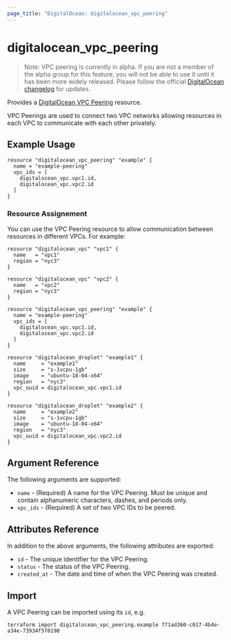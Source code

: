 ```yaml
---
page_title: "DigitalOcean: digitalocean_vpc_peering"
---
```


# digitalocean_vpc_peering

> Note: VPC peering is currently in alpha. If you are not a member of the alpha group for this feature, you will not be able to use it until it has been more widely released. Please follow the official [DigitalOcean changelog](https://docs.digitalocean.com/release-notes/) for updates.

Provides a [DigitalOcean VPC Peering](#digitalocean_vpc_peering) resource.

VPC Peerings are used to connect two VPC networks allowing resources in each 
VPC to communicate with each other privately.

## Example Usage

```hcl
resource "digitalocean_vpc_peering" "example" {
  name = "example-peering"
  vpc_ids = [
    digitalocean_vpc.vpc1.id,
    digitalocean_vpc.vpc2.id
  ]
}
```

### Resource Assignement

You can use the VPC Peering resource to allow communication between resources
in different VPCs. For example:

```hcl
resource "digitalocean_vpc" "vpc1" {
  name   = "vpc1"
  region = "nyc3"
}

resource "digitalocean_vpc" "vpc2" {
  name   = "vpc2"
  region = "nyc3"
}

resource "digitalocean_vpc_peering" "example" {
  name = "example-peering"
  vpc_ids = [
    digitalocean_vpc.vpc1.id,
    digitalocean_vpc.vpc2.id
  ]
}

resource "digitalocean_droplet" "example1" {
  name     = "example1"
  size     = "s-1vcpu-1gb"
  image    = "ubuntu-18-04-x64"
  region   = "nyc3"
  vpc_uuid = digitalocean_vpc.vpc1.id
}

resource "digitalocean_droplet" "example2" {
  name     = "example2"
  size     = "s-1vcpu-1gb"
  image    = "ubuntu-18-04-x64"
  region   = "nyc3"
  vpc_uuid = digitalocean_vpc.vpc2.id
}
```

## Argument Reference

The following arguments are supported:

* `name` - (Required) A name for the VPC Peering. Must be unique and contain alphanumeric characters, dashes, and periods only.
* `vpc_ids` - (Required) A set of two VPC IDs to be peered.

## Attributes Reference

In addition to the above arguments, the following attributes are exported:

* `id` - The unique identifier for the VPC Peering.
* `status` - The status of the VPC Peering.
* `created_at` - The date and time of when the VPC Peering was created.

## Import

A VPC Peering can be imported using its `id`, e.g.

```
terraform import digitalocean_vpc_peering.example 771ad360-c017-4b4e-a34e-73934f5f0190
```
